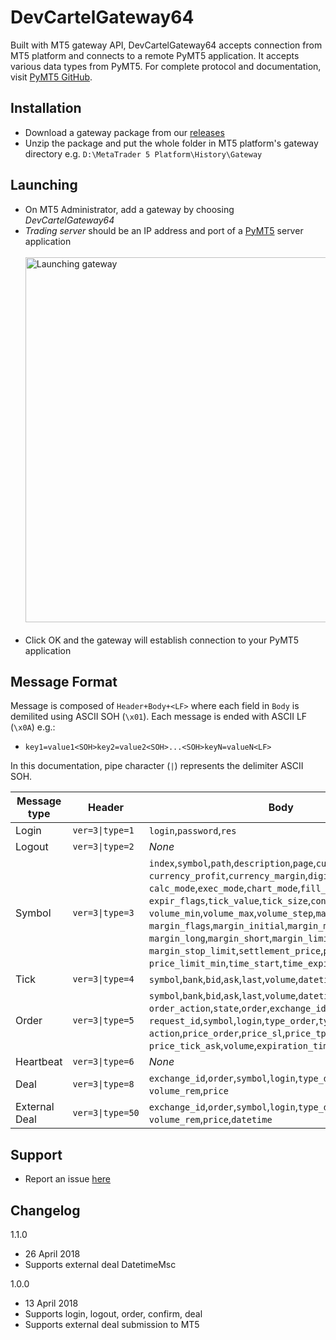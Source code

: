 # DevCartelGateway64
Built with MT5 gateway API, DevCartelGateway64 accepts connection from MT5 platform and connects to a remote PyMT5 application. It accepts various data types from PyMT5. For complete protocol and documentation, visit [PyMT5 GitHub](https://github.com/devcartel/pymt5).

## Installation
* Download a gateway package from our [releases](https://github.com/devcartel/devcartelgateway64/releases)
* Unzip the package and put the whole folder in MT5 platform's gateway directory e.g. `D:\MetaTrader 5 Platform\History\Gateway`

## Launching
* On MT5 Administrator, add a gateway by choosing *DevCartelGateway64*
* *Trading server* should be an IP address and port of a [PyMT5](https://github.com/devcartel/pymt5) server application <br /><br /><img width="584" alt="Launching gateway" src="https://user-images.githubusercontent.com/3415706/39416673-04c8d3aa-4c79-11e8-903a-a3121e864f65.png"><br /><br />
* Click OK and the gateway will establish connection to your PyMT5 application

## Message Format
Message is composed of `Header+Body+<LF>` where each field in `Body` is demilited using ASCII SOH (`\x01`). Each message is ended with ASCII LF (`\x0A`) e.g.:

* `key1=value1<SOH>key2=value2<SOH>...<SOH>keyN=valueN<LF>`

In this documentation, pipe character (`|`) represents the delimiter ASCII SOH.

Message type    | Header                          | Body
----------------|---------------------------------|------
Login           | <code>ver=3&#124;type=1</code>  | `login`,`password`,`res`
Logout          | <code>ver=3&#124;type=2</code>  | _None_
Symbol          | <code>ver=3&#124;type=3</code>  | `index`,`symbol`,`path`,`description`,`page`,`currency_base`,<br />`currency_profit`,`currency_margin`,`digits`,`tick_flags`,<br />`calc_mode`,`exec_mode`,`chart_mode`,`fill_flags`,<br />`expir_flags`,`tick_value`,`tick_size`,`contract_size`,<br />`volume_min`,`volume_max`,`volume_step`,`market_depth`,<br />`margin_flags`,`margin_initial`,`margin_maintenance`,<br />`margin_long`,`margin_short`,`margin_limit`,`margin_stop`,<br />`margin_stop_limit`,`settlement_price`,`price_limit_max`,<br />`price_limit_min`,`time_start`,`time_expiration`,`trade_mode`
Tick            | <code>ver=3&#124;type=4</code>  | `symbol`,`bank`,`bid`,`ask`,`last`,`volume`,`datetime`
Order           | <code>ver=3&#124;type=5</code>  | `symbol`,`bank`,`bid`,`ask`,`last`,`volume`,`datetime`,<br />`order_action`,`state`,`order`,`exchange_id`,`custom_data`,<br />`request_id`,`symbol`,`login`,`type_order`,`type_time`,<br />`action`,`price_order`,`price_sl`,`price_tp`,`price_tick_bid`,<br />`price_tick_ask`,`volume`,`expiration_time`,`result`
Heartbeat       | <code>ver=3&#124;type=6</code>  | _None_
Deal            | <code>ver=3&#124;type=8</code>  | `exchange_id`,`order`,`symbol`,`login`,`type_deal`,`volume`,<br />`volume_rem`,`price`
External Deal   | <code>ver=3&#124;type=50</code> | `exchange_id`,`order`,`symbol`,`login`,`type_deal`,`volume`,<br />`volume_rem`,`price`,`datetime`

## Support
* Report an issue [here](https://github.com/devcartel/devcartelgateway64/issues)

## Changelog
1.1.0
* 26 April 2018
* Supports external deal DatetimeMsc

1.0.0
* 13 April 2018
* Supports login, logout, order, confirm, deal
* Supports external deal submission to MT5
